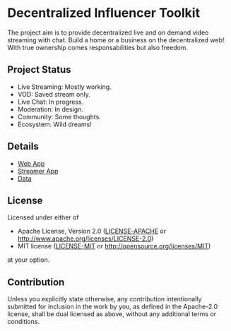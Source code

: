 # Decentralized Influencer Toolkit
The project aim is to provide decentralized live and on demand video streaming with chat. Build a home or a business on the decentralized web! With true ownership comes responsabilities but also freedom.

## Project Status
- Live Streaming: Mostly working.
- VOD: Saved stream only.
- Live Chat: In progress.
- Moderation: In design.
- Community: Some thoughts.
- Ecosystem: Wild dreams!

## Details
- [Web App](https://github.com/SionoiS/dit/blob/master/web-app/README.md)
- [Streamer App](https://github.com/SionoiS/dit/blob/master/streamer-app/README.md)
- [Data](https://github.com/SionoiS/dit/blob/master/linked-data/README.md)

## License
Licensed under either of

 * Apache License, Version 2.0
   ([LICENSE-APACHE](LICENSE-APACHE) or http://www.apache.org/licenses/LICENSE-2.0)
 * MIT license
   ([LICENSE-MIT](LICENSE-MIT) or http://opensource.org/licenses/MIT)

at your option.

## Contribution
Unless you explicitly state otherwise, any contribution intentionally submitted
for inclusion in the work by you, as defined in the Apache-2.0 license, shall be
dual licensed as above, without any additional terms or conditions.